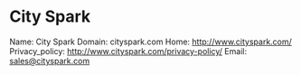 
# City Spark

Name: City Spark
Domain: cityspark.com
Home: http://www.cityspark.com/
Privacy_policy: http://www.cityspark.com/privacy-policy/
Email: sales@cityspark.com
